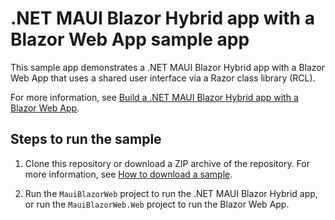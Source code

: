 # .NET MAUI Blazor Hybrid app with a Blazor Web App sample app

This sample app demonstrates a .NET MAUI Blazor Hybrid app with a Blazor Web App that uses a shared user interface via a Razor class library (RCL).

For more information, see [Build a .NET MAUI Blazor Hybrid app with a Blazor Web App](https://learn.microsoft.com/aspnet/core/blazor/hybrid/tutorials/maui-blazor-web-app).

## Steps to run the sample

1. Clone this repository or download a ZIP archive of the repository. For more information, see [How to download a sample](https://learn.microsoft.com/aspnet/core/introduction-to-aspnet-core#how-to-download-a-sample).

1. Run the `MauiBlazorWeb` project to run the .NET MAUI Blazor Hybrid app, or run the `MauiBlazorWeb.Web` project to run the Blazor Web App.
